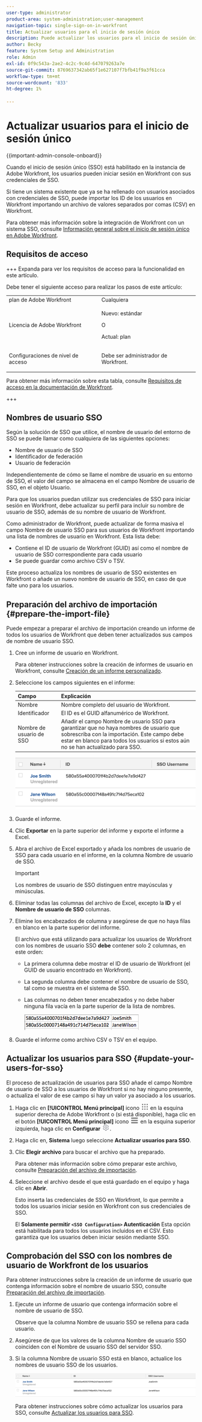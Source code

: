 ```yaml
---
user-type: administrator
product-area: system-administration;user-management
navigation-topic: single-sign-on-in-workfront
title: Actualizar usuarios para el inicio de sesión único
description: Puede actualizar los usuarios para el inicio de sesión único en Workfront.
author: Becky
feature: System Setup and Administration
role: Admin
exl-id: 0f9c543a-2ae2-4c2c-9c4d-647079263a7e
source-git-commit: 8769637342ab65f1e627107f7bfb41f9a3f61cca
workflow-type: tm+mt
source-wordcount: '833'
ht-degree: 1%

---
```


# Actualizar usuarios para el inicio de sesión único

<!-- Audited: 1/2024 -->

{{important-admin-console-onboard}}

Cuando el inicio de sesión único (SSO) está habilitado en la instancia de Adobe Workfront, los usuarios pueden iniciar sesión en Workfront con sus credenciales de SSO.

Si tiene un sistema existente que ya se ha rellenado con usuarios asociados con credenciales de SSO, puede importar los ID de los usuarios en Workfront importando un archivo de valores separados por comas (CSV) en Workfront.

Para obtener más información sobre la integración de Workfront con un sistema SSO, consulte [Información general sobre el inicio de sesión único en Adobe Workfront](../../../administration-and-setup/add-users/single-sign-on/sso-in-workfront.md).


## Requisitos de acceso

+++ Expanda para ver los requisitos de acceso para la funcionalidad en este artículo.

Debe tener el siguiente acceso para realizar los pasos de este artículo:

<table style="table-layout:auto"> 
 <col> 
 <col> 
 <tbody> 
  <tr> 
   <td role="rowheader">plan de Adobe Workfront</td> 
   <td>Cualquiera</td> 
  </tr> 
  <tr> 
   <td role="rowheader">Licencia de Adobe Workfront</td> 
   <td><p>Nuevo: estándar</p><p>O</p><p>Actual: plan</p></td> 
  </tr> 
  <tr> 
   <td role="rowheader">Configuraciones de nivel de acceso</td> 
   <td> <p>Debe ser administrador de Workfront.</p>  </td> 
  </tr> 
 </tbody> 
</table>

Para obtener más información sobre esta tabla, consulte [Requisitos de acceso en la documentación de Workfront](/help/quicksilver/administration-and-setup/add-users/access-levels-and-object-permissions/access-level-requirements-in-documentation.md).

+++

## Nombres de usuario SSO

Según la solución de SSO que utilice, el nombre de usuario del entorno de SSO se puede llamar como cualquiera de las siguientes opciones:

* Nombre de usuario de SSO
* Identificador de federación
* Usuario de federación

Independientemente de cómo se llame el nombre de usuario en su entorno de SSO, el valor del campo se almacena en el campo Nombre de usuario de SSO, en el objeto Usuario.

Para que los usuarios puedan utilizar sus credenciales de SSO para iniciar sesión en Workfront, debe actualizar su perfil para incluir su nombre de usuario de SSO, además de su nombre de usuario de Workfront.

Como administrador de Workfront, puede actualizar de forma masiva el campo Nombre de usuario SSO para sus usuarios de Workfront importando una lista de nombres de usuario en Workfront. Esta lista debe:

* Contiene el ID de usuario de Workfront (GUID) así como el nombre de usuario de SSO correspondiente para cada usuario
* Se puede guardar como archivo CSV o TSV.

Este proceso actualiza los nombres de usuario de SSO existentes en Workfront o añade un nuevo nombre de usuario de SSO, en caso de que falte uno para los usuarios.

## Preparación del archivo de importación {#prepare-the-import-file}

Puede empezar a preparar el archivo de importación creando un informe de todos los usuarios de Workfront que deben tener actualizados sus campos de nombre de usuario SSO.

1. Cree un informe de usuario en Workfront.

   Para obtener instrucciones sobre la creación de informes de usuario en Workfront, consulte [Creación de un informe personalizado](../../../reports-and-dashboards/reports/creating-and-managing-reports/create-custom-report.md).

1. Seleccione los campos siguientes en el informe:

   | Campo | Explicación |
   |---|---|
   | Nombre | Nombre completo del usuario de Workfront. |
   | Identificador | El ID es el GUID alfanumérico de Workfront. |
   | Nombre de usuario de SSO | Añadir el campo Nombre de usuario SSO para garantizar que no haya nombres de usuario que sobrescriba con la importación. Este campo debe estar en blanco para todos los usuarios si estos aún no se han actualizado para SSO. |

   ![](assets/users-with-sso-username-and-no-sso-access-only-field.png)

1. Guarde el informe.
1. Clic **Exportar** en la parte superior del informe y exporte el informe a Excel.
1. Abra el archivo de Excel exportado y añada los nombres de usuario de SSO para cada usuario en el informe, en la columna Nombre de usuario de SSO.

   >[!IMPORTANT]
   >
   >Los nombres de usuario de SSO distinguen entre mayúsculas y minúsculas.

1. Eliminar todas las columnas del archivo de Excel, excepto la **ID** y el **Nombre de usuario de SSO** columnas.

1. Elimine los encabezados de columna y asegúrese de que no haya filas en blanco en la parte superior del informe.

   El archivo que está utilizando para actualizar los usuarios de Workfront con los nombres de usuario SSO **debe** contener solo 2 columnas, en este orden:

   * La primera columna debe mostrar el ID de usuario de Workfront (el GUID de usuario encontrado en Workfront).
   * La segunda columna debe contener el nombre de usuario de SSO, tal como se muestra en el sistema de SSO.
   * Las columnas no deben tener encabezados y no debe haber ninguna fila vacía en la parte superior de la lista de nombres.

     ![](assets/update-users-for-sso-csv-file-for-import.png)

1. Guarde el informe como archivo CSV o TSV en el equipo.

## Actualizar los usuarios para SSO {#update-your-users-for-sso}

El proceso de actualización de usuarios para SSO añade el campo Nombre de usuario de SSO a los usuarios de Workfront si no hay ninguno presente, o actualiza el valor de ese campo si hay un valor ya asociado a los usuarios.

1. Haga clic en **[!UICONTROL Menú principal]** icono ![Menú principal](/help/_includes/assets/main-menu-icon.png) en la esquina superior derecha de Adobe Workfront o (si está disponible), haga clic en el botón **[!UICONTROL Menú principal]** icono ![Menú principal](/help/_includes/assets/main-menu-icon-left-nav.png) en la esquina superior izquierda, haga clic en **Configurar** ![](assets/gear-icon-settings.png).

1. Haga clic en, **Sistema** luego seleccione **Actualizar usuarios para SSO**.

1. Clic **Elegir archivo** para buscar el archivo que ha preparado.

   Para obtener más información sobre cómo preparar este archivo, consulte [Preparación del archivo de importación](#prepare-the-import-file).

1. Seleccione el archivo desde el que está guardado en el equipo y haga clic en **Abrir**.

   Esto inserta las credenciales de SSO en Workfront, lo que permite a todos los usuarios iniciar sesión en Workfront con sus credenciales de SSO.

   El **Solamente permitir `<SSO Configuration>` Autenticación** Esta opción está habilitada para todos los usuarios incluidos en el CSV. Esto garantiza que los usuarios deben iniciar sesión mediante SSO.

## Comprobación del SSO con los nombres de usuario de Workfront de los usuarios

Para obtener instrucciones sobre la creación de un informe de usuario que contenga información sobre el nombre de usuario SSO, consulte [Preparación del archivo de importación](#prepare-the-import-file).

1. Ejecute un informe de usuario que contenga información sobre el nombre de usuario de SSO.

   Observe que la columna Nombre de usuario SSO se rellena para cada usuario.

1. Asegúrese de que los valores de la columna Nombre de usuario SSO coinciden con el Nombre de usuario SSO del servidor SSO.
1. Si la columna Nombre de usuario SSO está en blanco, actualice los nombres de usuario SSO de los usuarios.

   ![](assets/users-with-sso-field-updated.png)

   Para obtener instrucciones sobre cómo actualizar los usuarios para SSO, consulte [Actualizar los usuarios para SSO](#update-your-users-for-sso).
